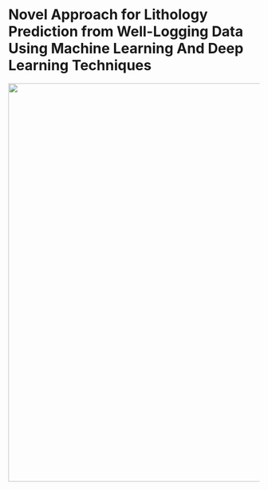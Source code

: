 # Novel Approach for Lithology Prediction from Well-Logging Data Using Machine Learning And Deep Learning Techniques

<p align="center">
  <img width="800" src="https://github.com/Hamid-Reza-Mousavi/Lithology_Classification/blob/main/figs/L1.jpg" />
</p>
